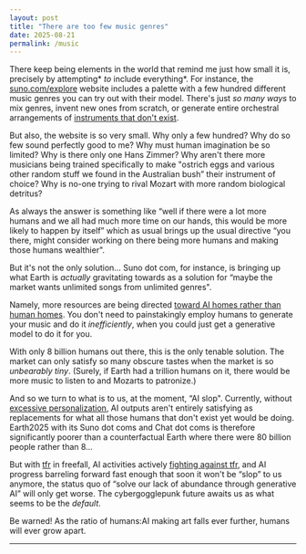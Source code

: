 ```yaml
---
layout: post
title: "There are too few music genres"
date: 2025-08-21
permalink: /music
---
```


There keep being elements in the world that remind me just how small it is, precisely by attempting* *to* include everything*. For instance, the [suno.com/explore](http://suno.com/explore) website includes a palette with a few hundred different music genres you can try out with their model. There's just *so many ways* to mix genres, invent new ones from scratch, or generate entire orchestral arrangements of [instruments that don't exist](https://www.youtube.com/watch?v=93A1ryc-WW0).

But also, the website is so very small. Why only a few hundred? Why do so few sound perfectly good to me? Why must human imagination be so limited? Why is there only one Hans Zimmer? Why aren't there more musicians being trained specifically to make "ostrich eggs and various other random stuff we found in the Australian bush” their instrument of choice? Why is no-one trying to rival Mozart with more random biological detritus?

As always the answer is something like “well if there were a lot more humans and we all had much more time on our hands, this would be more likely to happen by itself” which as usual brings up the usual directive “you there, might consider working on there being more humans and making those humans wealthier".

But it's not the only solution… Suno dot com, for instance, is bringing up what Earth is *actually* gravitating towards as a solution for “maybe the market wants unlimited songs from unlimited genres".

Namely, more resources are being directed [toward AI homes rather than human homes](https://nitter.net/ATabarrok/status/1956368907658277330). You don't need to painstakingly employ humans to generate your music and do it *inefficiently*, when you could just get a generative model to do it for you.

With only 8 billion humans out there, this is the only tenable solution. The market can only satisfy so many obscure tastes when the market is so *unbearably tiny*. (Surely, if Earth had a trillion humans on it, there would be more music to listen to and Mozarts to patronize.)

And so we turn to what is to us, at the moment, “AI slop". Currently, without [excessive personalization](https://www.lesswrong.com/posts/HjHqxzn3rnH7T45hp/do-you-even-have-a-system-prompt-psa), AI outputs aren't entirely satisfying as replacements for what all those humans that don't exist yet would be doing. Earth2025 with its Suno dot coms and Chat dot coms is therefore significantly poorer than a counterfactual Earth where there were 80 billion people rather than 8…

But with [tfr](https://en.wikipedia.org/wiki/Total_fertility_rate) in freefall, AI activities actively [fighting against tfr](https://thezvi.substack.com/p/ai-companion-conditions), and AI progress barreling forward fast enough that soon it won't be “slop” to us anymore, the status quo of “solve our lack of abundance through generative AI” will only get worse. The cybergogglepunk future awaits us as what seems to be the *default*.

Be warned! As the ratio of humans:AI making art falls ever further, humans will ever grow apart.






---

[^1]: "See how thin this encyclopedia is?” or “Wow, the Encyclopédie has only 17 volumes?”

[^2]: Unless you're a billionaire, and even then there are sharp limits to what you can do. Also, this wouldn't be a civilizational fix: where there is scarcity things turn zero-sum and if there are only a dozen Mozarts among us, only so many people can have their particular taste satisfied….
